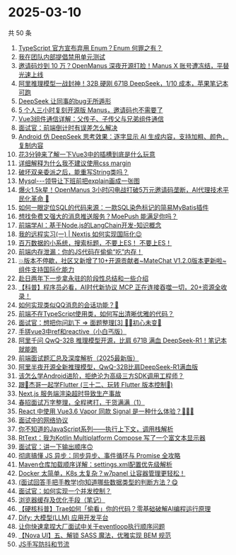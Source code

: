 # 2025-03-10

共 50 条

<!-- BEGIN JUEJIN -->
<!-- 最后更新时间 2025-03-10 00:15:00 +0800 -->
1. [TypeScript 官方宣布弃用 Enum？Enum 何罪之有？](https://juejin.cn/post/7478980680183169078)
1. [我在团队内部提倡禁用单元测试](https://juejin.cn/post/7478515057510154255)
1. [邀请码炒到 10 万？OpenManus 深夜开源打脸！Manus X 账号遭冻结，平替光速上线](https://juejin.cn/post/7478622381340508200)
1. [阿里推理模型一战封神！32B 硬刚 671B DeepSeek，1/10 成本，苹果笔记本可跑](https://juejin.cn/post/7478493952783138842)
1. [DeepSeek 让同事的bug无所遁形](https://juejin.cn/post/7477921821284958248)
1. [5 个人三小时复刻开源版 Manus，邀请码也不需要了](https://juejin.cn/post/7478882643674562569)
1. [Vue3组件通信详解：父传子、子传父与兄弟组件通信](https://juejin.cn/post/7478952636205514762)
1. [面试官：前端倒计时有误差怎么解决](https://juejin.cn/post/7478687361737768986)
1. [Android 仿 DeepSeek 思考效果：逐字显示 AI 生成内容，支持加粗、颜色，复制内容](https://juejin.cn/post/7478884221327638539)
1. [花3分钟来了解一下Vue3中的插槽到底是什么玩意](https://juejin.cn/post/7477869412277633024)
1. [详细解释为什么我不建议使用css margin](https://juejin.cn/post/7478967140378460194)
1. [破坏双亲委派之后，能重写String类吗？](https://juejin.cn/post/7478889524425752595)
1. [Mysql---领导让下班前把explain画成一张图](https://juejin.cn/post/7478888679231193125)
1. [爆火1.5k星！OpenManus 3小时闪电战打破5万元邀请码垄断，AI代理技术平民化革命 🚀](https://juejin.cn/post/7478580065640546367)
1. [如何一眼定位SQL的代码来源：一款SQL染色标记的简易MyBatis插件](https://juejin.cn/post/7477884622836498451)
1. [想找免费又强大的消息推送服务？MoePush 能满足你吗？](https://juejin.cn/post/7478105724053536777)
1. [前端学AI：基于Node.js的LangChain开发-知识概念](https://juejin.cn/post/7478503126426337315)
1. [我的远程实习(一) | Nextjs 如何实现国际化😉](https://juejin.cn/post/7478991058869911586)
1. [百万数据的小系统，搜索标题，不要上ES！ 不要上ES！](https://juejin.cn/post/7478893732190453798)
1. [前端内存泄漏：你的JS代码在偷偷“吃”内存！](https://juejin.cn/post/7478520039411859519)
1. [💥版本不停歇，社区又新增了10+开源贡献者~MateChat V1.2.0版本更新啦~组件支持国际化能力](https://juejin.cn/post/7478882643674398729)
1. [赴日两年下一步拿永驻的阶段性总结和一些介绍](https://juejin.cn/post/7478699598207664137)
1. [【科普】程序员必看，AI时代新协议 MCP 正在连接吞噬一切，20+资源全收录！](https://juejin.cn/post/7478304240122134566)
1. [如何实现类似QQ消息的会话功能？🤔](https://juejin.cn/post/7478665093385224218)
1. [前端不在TypeScript使用类，如何写出清晰优雅的代码？](https://juejin.cn/post/7478662851978330151)
1. [面试官：想把你问趴下 => 面题整理[3] 😮‍💨初心未变🚀](https://juejin.cn/post/7479227702600990770)
1. [手搓vue3中ref和reactive（小白丐版）](https://juejin.cn/post/7478938109021077539)
1. [阿里千问 QwQ-32B 推理模型开源，比肩 671B 满血 DeepSeek-R1！笔记本就能跑](https://juejin.cn/post/7478870801156997172)
1. [前端面试题汇总及深度解析（2025最新版）](https://juejin.cn/post/7478567147221876788)
1. [阿里半夜开源全新推理模型，QwQ-32B比肩DeepSeek-R1满血版](https://juejin.cn/post/7478513497456541737)
1. [该怎么学Android进阶，拒绝沦为高级三方SDK调用工程师？](https://juejin.cn/post/7478994020612374543)
1. [跟🤡杰哥一起学Flutter (三十二、玩转 Flutter 版本控制💨)](https://juejin.cn/post/7478412386153168930)
1. [Next.js 服务端渲染超时导致生产事故](https://juejin.cn/post/7477874773252931593)
1. [春招面试万字整理，全程拷打，干货满满（1）](https://juejin.cn/post/7479345270699196428)
1. [React 中使用 Vue3.6 Vapor 同款 Signal 是一种什么体验？🚀🚀🚀](https://juejin.cn/post/7478200404259536930)
1. [面试中的网络协议](https://juejin.cn/post/7479036294875480100)
1. [你不知道的JavaScript系列——执行上下文，调用栈解析](https://juejin.cn/post/7478567405498925107)
1. [RtText：我为Kotlin Multiplatform Compose 写了一个富文本显示器](https://juejin.cn/post/7478153160944943142)
1. [面试官：讲一下输出顺序🙃](https://juejin.cn/post/7478969754159185930)
1. [彻底搞懂 JS 异步：同步异步、事件循环与 Promise 全攻略](https://juejin.cn/post/7478943701891137571)
1. [Maven仓库加载顺序详解：settings.xml配置优先级解析](https://juejin.cn/post/7478889217010221093)
1. [Docker 太简单，K8s 太复杂？w7panel 让容器管理更轻松！](https://juejin.cn/post/7478576823611441188)
1. [(面试回答手把手教学)你知道哪些数据类型的判断方法？😋](https://juejin.cn/post/7478994020611162127)
1. [面试官：如何实现一个并发控制？](https://juejin.cn/post/7478690071396237321)
1. [浏览器缓存及优化手段（笔记）](https://juejin.cn/post/7478497062448824347)
1. [【硬核科普】Trae如何「偷看」你的代码？零基础破解AI编程运行原理](https://juejin.cn/post/7478520039413039167)
1. [Dify: 大模型(LLM) 应用开发平台](https://juejin.cn/post/7478239174442369062)
1. [让你快速拿捏大厂面试中关于eventloop执行顺序问题](https://juejin.cn/post/7479227702600745010)
1. [【Nova UI】五、解锁 SASS 魔法，优雅实现 BEM 规范](https://juejin.cn/post/7478646608604627007)
1. [JS手写防抖和节流](https://juejin.cn/post/7479343249363435556)
<!-- END JUEJIN -->